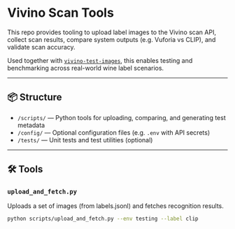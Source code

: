 # Vivino Scan Tools

This repo provides tooling to upload label images to the Vivino scan API, collect scan results, compare system outputs (e.g. Vuforia vs CLIP), and validate scan accuracy.

Used together with [`vivino-test-images`](https://github.com/p47r1ckp3t3rs3n/vivino-test-images), this enables testing and benchmarking across real-world wine label scenarios.

---

## 📦 Structure

- `/scripts/` — Python tools for uploading, comparing, and generating test metadata
- `/config/` — Optional configuration files (e.g. `.env` with API secrets)
- `/tests/` — Unit tests and test utilities (optional)

---

## 🛠 Tools

### `upload_and_fetch.py`
Uploads a set of images (from labels.jsonl) and fetches recognition results.

```bash
python scripts/upload_and_fetch.py --env testing --label clip
